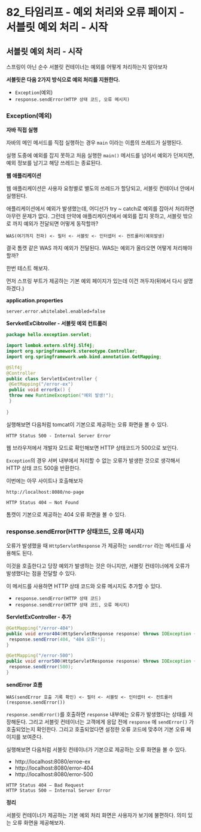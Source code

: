 # 82_타임리프 - 예외 처리와 오류 페이지 - 서블릿 예외 처리 - 시작

## 서블릿 예외 처리 - 시작

스프링이 아닌 순수 서블릿 컨테이너는 예외를 어떻게 처리하는지 알아보자



**서블릿은 다음 2가지 방식으로 예외 처리를 지원한다.**

* `Exception`(예외)
* `response.sendError(HTTP 상태 코드, 오류 메시지)`



### Exception(예외)

**자바 직접 실행**

자바의 메인 메서드를 직접 실행하는 경우 `main` 이라는 이름의 쓰레드가 실행된다.

실행 도중에 예외를 잡지 못하고 처음 실행한 `main()` 메서드를 넘어서 예외가 던져지면, 예외 정보를 남기고 해당 쓰레드는 종료된다.



**웹 애플리케이션**

웹 애플리케이션은 사용자 요청별로 별도의 쓰레드가 할당되고, 서블릿 컨테이너 안에서 실행된다.

애플리케이션에서 예외가 발생했는데, 어디선가 try ~ catch로 예외를 잡아서 처리하면 아무런 문제가 없다. 그런데 만약에 애플리케이션에서 예외를 잡지 못하고, 서블릿 밖으로 까지 예외가 전달되면 어떻게 동작할까?

```
WAS(여기까지 전파) <- 필터 <- 서블릿 <- 인터셉터 <- 컨트롤러(예외발생)
```

결국 톰캣 같은 WAS 까지 예외가 전달된다. WAS는 예외가 올라오면 어떻게 처리해야 할까?

한번 테스트 해보자.

먼저 스프링 부트가 제공하는 기본 예외 페이지가 있는데 이건 꺼두자(뒤에서 다시 설명하겠다.)



**application.properties**

```
server.error.whitelabel.enabled=false
```



**ServketExCibtroller - 서블릿 예외 컨트롤러**

```java
package hello.exception.servlet;

import lombok.extern.slf4j.Slf4j;
import org.springframework.stereotype.Controller;
import org.springframework.web.bind.annotation.GetMapping;

@Slf4j
@Controller
public class ServletExController {
 @GetMapping("/error-ex")
 public void errorEx() {
 throw new RuntimeException("예외 발생!");
 }
  
}
```

실행해보면 다음처럼 tomcat이 기본으로 제공하는 오류 화면을 볼 수 있다.

```
HTTP Status 500 - Internal Server Error
```



웹 브라우저에서 개발자 모드로 확인해보면 HTTP 상태코드가 500으로 보인다.

`Exception`의 경우 서버 내부에서 처리할 수 없는 오류가 발생한 것으로 생각해서 HTTP 상태 코드 500을 반환한다.



이번에는 아무 사이트나 호출해보자

`http://localhost:8080/no-page`

```
HTTP Status 404 – Not Found
```

톰캣이 기본으로 제공하는 404 오류 화면을 볼 수 있다.





### response.sendError(HTTP 상태코드, 오류 메시지)

오류가 발생했을 때 `HttpServletResponse` 가 제공하는 `sendError` 라는 메서드를 사용해도 된다.

이것을 호출한다고 당장 예외가 발생하는 것은 아니지만, 서블릿 컨테이너에게 오류가 발생했다는 점을 전달할 수 있다.

이 메서드를 사용하면 HTTP 상태 코드와 오류 메시지도 추가할 수 있다.

* `response.sendError(HTTP 상태 코드)`
* `response.sendError(HTTP 상태 코드, 오류 메시지)`



**ServletExController - 추가**

```java
@GetMapping("/error-404")
public void error404(HttpServletResponse response) throws IOException {
 response.sendError(404, "404 오류!");
}

@GetMapping("/error-500")
public void error500(HttpServletResponse response) throws IOException {
 response.sendError(500);
}
```



**sendError 흐름**

```
WAS(sendError 호출 기록 확인) <- 필터 <- 서블릿 <- 인터셉터 <- 컨트롤러
(response.sendError())
```

`response.sendError()`를 호출하면 `response` 내부에는 오류가 발생했다는 상태를 저장해둔다. 그리고 서블릿 컨테이너는 고객에게 응답 전에 `response` 에 `sendError()` 가 호출되었는지 확인한다. 그리고 호출되었다면 설정한 오류 코드에 맞추어 기본 오류 페이지를 보여준다.



실행해보면 다음처럼 서블릿 컨테이너가 기본으로 제공하는 오류 화면을 볼 수 있다.

* http://localhost:8080/erroe-ex
* http://localhost:8080/error-404
* http://localhost:8080/error-500

```
HTTP Status 404 – Bad Request
HTTP Status 500 – Internal Server Error
```

**정리**

서블릿 컨테이너가 제공하는 기본 예외 처리 화면은 사용자가 보기에 불편하다. 의미 있는 오류 화면을 제공해보자.

